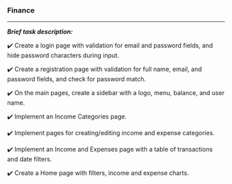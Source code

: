 ### Finance

---

***Brief task description:***

✔️ Create a login page with validation for email and password fields, and hide password characters during input.

✔️ Create a registration page with validation for full name, email, and password fields, and check for password match.

✔️ On the main pages, create a sidebar with a logo, menu, balance, and user name.

✔️ Implement an Income Categories page.

✔️ Implement pages for creating/editing income and expense categories.

✔️ Implement an Income and Expenses page with a table of transactions and date filters.

✔️ Create a Home page with filters, income and expense charts.
